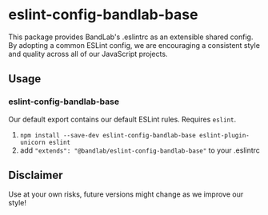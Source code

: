 # eslint-config-bandlab-base

This package provides BandLab's .eslintrc as an extensible shared config.
By adopting a common ESLint config, we are encouraging a consistent style and quality across all of our JavaScript projects.

## Usage

### eslint-config-bandlab-base

Our default export contains our default ESLint rules. Requires `eslint`.

1. `npm install --save-dev eslint-config-bandlab-base eslint-plugin-unicorn eslint`
2. add `"extends": "@bandlab/eslint-config-bandlab-base"` to your .eslintrc

## Disclaimer

Use at your own risks, future versions might change as we improve our style!
